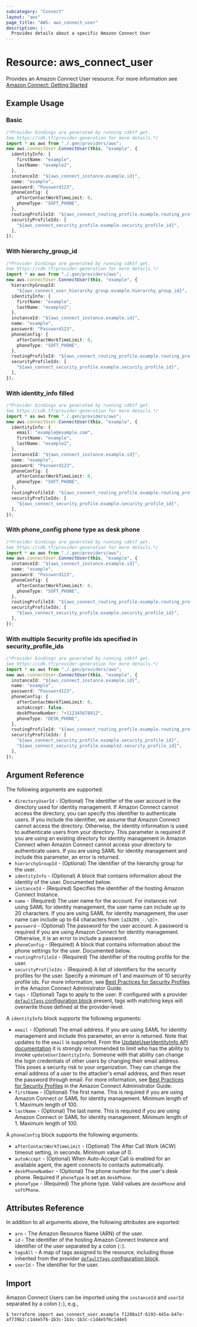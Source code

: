```yaml
---
subcategory: "Connect"
layout: "aws"
page_title: "AWS: aws_connect_user"
description: |-
  Provides details about a specific Amazon Connect User
---
```


# Resource: aws\_connect\_user

Provides an Amazon Connect User resource. For more information see
[Amazon Connect: Getting Started](https://docs.aws.amazon.com/connect/latest/adminguide/amazon-connect-get-started.html)

## Example Usage

### Basic

```typescript
/*Provider bindings are generated by running cdktf get.
See https://cdk.tf/provider-generation for more details.*/
import * as aws from "./.gen/providers/aws";
new aws.connectUser.ConnectUser(this, "example", {
  identityInfo: {
    firstName: "example",
    lastName: "example2",
  },
  instanceId: "${aws_connect_instance.example.id}",
  name: "example",
  password: "Password123",
  phoneConfig: {
    afterContactWorkTimeLimit: 0,
    phoneType: "SOFT_PHONE",
  },
  routingProfileId: "${aws_connect_routing_profile.example.routing_profile_id}",
  securityProfileIds: [
    "${aws_connect_security_profile.example.security_profile_id}",
  ],
});

```

### With hierarchy\_group\_id

```typescript
/*Provider bindings are generated by running cdktf get.
See https://cdk.tf/provider-generation for more details.*/
import * as aws from "./.gen/providers/aws";
new aws.connectUser.ConnectUser(this, "example", {
  hierarchyGroupId:
    "${aws_connect_user_hierarchy_group.example.hierarchy_group_id}",
  identityInfo: {
    firstName: "example",
    lastName: "example2",
  },
  instanceId: "${aws_connect_instance.example.id}",
  name: "example",
  password: "Password123",
  phoneConfig: {
    afterContactWorkTimeLimit: 0,
    phoneType: "SOFT_PHONE",
  },
  routingProfileId: "${aws_connect_routing_profile.example.routing_profile_id}",
  securityProfileIds: [
    "${aws_connect_security_profile.example.security_profile_id}",
  ],
});

```

### With identity\_info filled

```typescript
/*Provider bindings are generated by running cdktf get.
See https://cdk.tf/provider-generation for more details.*/
import * as aws from "./.gen/providers/aws";
new aws.connectUser.ConnectUser(this, "example", {
  identityInfo: {
    email: "example@example.com",
    firstName: "example",
    lastName: "example2",
  },
  instanceId: "${aws_connect_instance.example.id}",
  name: "example",
  password: "Password123",
  phoneConfig: {
    afterContactWorkTimeLimit: 0,
    phoneType: "SOFT_PHONE",
  },
  routingProfileId: "${aws_connect_routing_profile.example.routing_profile_id}",
  securityProfileIds: [
    "${aws_connect_security_profile.example.security_profile_id}",
  ],
});

```

### With phone\_config phone type as desk phone

```typescript
/*Provider bindings are generated by running cdktf get.
See https://cdk.tf/provider-generation for more details.*/
import * as aws from "./.gen/providers/aws";
new aws.connectUser.ConnectUser(this, "example", {
  instanceId: "${aws_connect_instance.example.id}",
  name: "example",
  password: "Password123",
  phoneConfig: {
    afterContactWorkTimeLimit: 0,
    phoneType: "SOFT_PHONE",
  },
  routingProfileId: "${aws_connect_routing_profile.example.routing_profile_id}",
  securityProfileIds: [
    "${aws_connect_security_profile.example.security_profile_id}",
  ],
});

```

### With multiple Security profile ids specified in security\_profile\_ids

```typescript
/*Provider bindings are generated by running cdktf get.
See https://cdk.tf/provider-generation for more details.*/
import * as aws from "./.gen/providers/aws";
new aws.connectUser.ConnectUser(this, "example", {
  instanceId: "${aws_connect_instance.example.id}",
  name: "example",
  password: "Password123",
  phoneConfig: {
    afterContactWorkTimeLimit: 0,
    autoAccept: false,
    deskPhoneNumber: "+112345678912",
    phoneType: "DESK_PHONE",
  },
  routingProfileId: "${aws_connect_routing_profile.example.routing_profile_id}",
  securityProfileIds: [
    "${aws_connect_security_profile.example.security_profile_id}",
    "${aws_connect_security_profile.example2.security_profile_id}",
  ],
});

```

## Argument Reference

The following arguments are supported:

* `directoryUserId` - (Optional) The identifier of the user account in the directory used for identity management. If Amazon Connect cannot access the directory, you can specify this identifier to authenticate users. If you include the identifier, we assume that Amazon Connect cannot access the directory. Otherwise, the identity information is used to authenticate users from your directory. This parameter is required if you are using an existing directory for identity management in Amazon Connect when Amazon Connect cannot access your directory to authenticate users. If you are using SAML for identity management and include this parameter, an error is returned.
* `hierarchyGroupId` - (Optional) The identifier of the hierarchy group for the user.
* `identityInfo` - (Optional) A block that contains information about the identity of the user. Documented below.
* `instanceId` - (Required) Specifies the identifier of the hosting Amazon Connect Instance.
* `name` - (Required) The user name for the account. For instances not using SAML for identity management, the user name can include up to 20 characters. If you are using SAML for identity management, the user name can include up to 64 characters from `[aZAZ09_-.\@]+`.
* `password` - (Optional) The password for the user account. A password is required if you are using Amazon Connect for identity management. Otherwise, it is an error to include a password.
* `phoneConfig` - (Required) A block that contains information about the phone settings for the user. Documented below.
* `routingProfileId` - (Required) The identifier of the routing profile for the user.
* `securityProfileIds` - (Required) A list of identifiers for the security profiles for the user. Specify a minimum of 1 and maximum of 10 security profile ids. For more information, see [Best Practices for Security Profiles](https://docs.aws.amazon.com/connect/latest/adminguide/security-profile-best-practices.html) in the Amazon Connect Administrator Guide.
* `tags` - (Optional) Tags to apply to the user. If configured with a provider
  [`defaultTags` configuration block](https://registry.terraform.io/providers/hashicorp/aws/latest/docs#default_tags-configuration-block) present, tags with matching keys will overwrite those defined at the provider-level.

A `identityInfo` block supports the following arguments:

* `email` - (Optional) The email address. If you are using SAML for identity management and include this parameter, an error is returned. Note that updates to the `email` is supported. From the [UpdateUserIdentityInfo API documentation](https://docs.aws.amazon.com/connect/latest/APIReference/API_UpdateUserIdentityInfo.html) it is strongly recommended to limit who has the ability to invoke `updateUserIdentityInfo`. Someone with that ability can change the login credentials of other users by changing their email address. This poses a security risk to your organization. They can change the email address of a user to the attacker's email address, and then reset the password through email. For more information, see [Best Practices for Security Profiles](https://docs.aws.amazon.com/connect/latest/adminguide/security-profile-best-practices.html) in the Amazon Connect Administrator Guide.
* `firstName` - (Optional) The first name. This is required if you are using Amazon Connect or SAML for identity management. Minimum length of 1. Maximum length of 100.
* `lastName` - (Optional) The last name. This is required if you are using Amazon Connect or SAML for identity management. Minimum length of 1. Maximum length of 100.

A `phoneConfig` block supports the following arguments:

* `afterContactWorkTimeLimit` - (Optional) The After Call Work (ACW) timeout setting, in seconds. Minimum value of 0.
* `autoAccept` - (Optional) When Auto-Accept Call is enabled for an available agent, the agent connects to contacts automatically.
* `deskPhoneNumber` - (Optional) The phone number for the user's desk phone. Required if `phoneType` is set as `deskPhone`.
* `phoneType` - (Required) The phone type. Valid values are `deskPhone` and `softPhone`.

## Attributes Reference

In addition to all arguments above, the following attributes are exported:

* `arn` - The Amazon Resource Name (ARN) of the user.
* `id` - The identifier of the hosting Amazon Connect Instance and identifier of the user
  separated by a colon (`:`).
* `tagsAll` - A map of tags assigned to the resource, including those inherited from the provider [`defaultTags` configuration block](https://registry.terraform.io/providers/hashicorp/aws/latest/docs#default_tags-configuration-block).
* `userId` - The identifier for the user.

## Import

Amazon Connect Users can be imported using the `instanceId` and `userId` separated by a colon (`:`), e.g.,

```console
$ terraform import aws_connect_user.example f1288a1f-6193-445a-b47e-af739b2:c1d4e5f6-1b3c-1b3c-1b3c-c1d4e5f6c1d4e5
```
